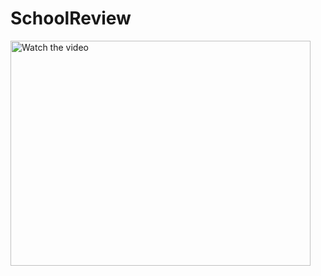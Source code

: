 # SchoolReview
<a href="https://youtu.be/nDXaJe7J4es" target="_blank">
 <img src="http://img.youtube.com/vi/nDXaJe7J4es/mqdefault.jpg" alt="Watch the video" width="480" height="360" />
</a>
